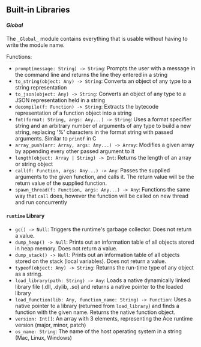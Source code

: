## Built-in Libraries

#### _Global_
The `_Global_` module contains everything that is usable without having to write the module name.

Functions:
 - `prompt(message: String) -> String`: Prompts the user with a message in the command line and returns the line they entered in a string
 - `to_string(object: Any) -> String`: Converts an object of any type to a string representation
 - `to_json(object: Any) -> String`: Converts an object of any type to a JSON representation held in a string
 - `decompile(f: Function) -> String`: Extracts the bytecode representation of a function object into a string
 - `fmt(format: String, args: Any...) -> String`: Uses a format specifier string and an arbitrary number of arguments of any type to build a new string, replacing '%' characters in the format string with passed arguments. Similar to `printf` in C
 - `array_push(arr: Array, args: Any...) -> Array`: Modifies a given array by appending every other passed argument to it
 - `length(object: Array | String) -> Int`: Returns the length of an array or string object
 - `call(f: Function, args: Any...) -> Any`: Passes the supplied arguments to the given function, and calls it. The return value will be the return value of the supplied function.
 - `spawn_thread(f: Function, args: Any...) -> Any`: Functions the same way that `call` does, however the function will be called on new thread and run concurrently

#### `runtime` Library
  - `gc() -> Null`: Triggers the runtime's garbage collector. Does not return a value.
  - `dump_heap() -> Null`: Prints out an information table of all objects stored in heap memory. Does not return a value.
  - `dump_stack() -> Null`: Prints out an information table of all objects stored on the stack (local variables). Does not return a value.
  - `typeof(object: Any) -> String`: Returns the run-time type of any object as a string.
  - `load_library(path: String) -> Any`: Loads a native dynamically linked library file (.dll, .dylib, .so) and returns a native pointer to the loaded library
  - `load_function(lib: Any, function_name: String) -> Function`: Uses a native pointer to a library (returned from `load_library`) and finds a function with the given name. Returns the native function object.
  - `version: Int[]`: An array with 3 elements, representing the Ace runtime version (major, minor, patch)
  - `os_name: String`: The name of the host operating system in a string (Mac, Linux, Windows)